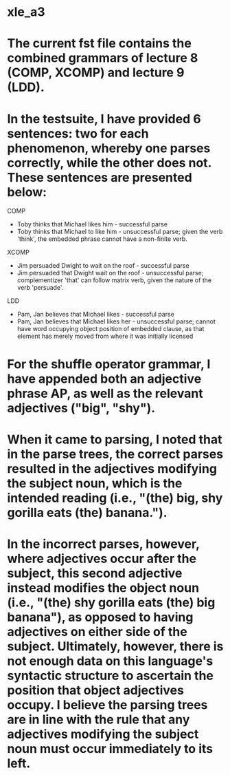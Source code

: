 # xle_a3

# The current fst file contains the combined grammars of lecture 8 (COMP, XCOMP) and lecture 9 (LDD).
# In the testsuite, I have provided 6 sentences: two for each phenomenon, whereby one parses correctly, while the other does not. These sentences are presented below:

COMP
* Toby thinks that Michael likes him - successful parse
* Toby thinks that Michael to like him - unsuccessful parse; given the verb 'think', the embedded phrase cannot have a non-finite verb.

XCOMP
* Jim persuaded Dwight to wait on the roof - successful parse
* Jim persuaded that Dwight wait on the roof - unsuccessful parse; complementizer 'that' can follow matrix verb, given the nature of the verb 'persuade'.

LDD
* Pam, Jan believes that Michael likes - successful parse
* Pam, Jan believes that Michael likes her - unsuccessful parse; cannot have word occupying object position of embedded clause, as that element has merely moved from where it was initially licensed


# For the shuffle operator grammar, I have appended both an adjective phrase AP, as well as the relevant adjectives ("big", "shy"). 
# When it came to parsing, I noted that in the parse trees, the correct parses resulted in the adjectives modifying the subject noun, which is the intended reading (i.e., "(the) big, shy gorilla eats (the) banana.").
# In the incorrect parses, however, where adjectives occur after the subject, this second adjective instead modifies the object noun (i.e., "(the) shy gorilla eats (the) big banana"), as opposed to having adjectives on either side of the subject. Ultimately, however, there is not enough data on this language's syntactic structure to ascertain the position that object adjectives occupy. I believe the parsing trees are in line with the rule that any adjectives modifying the subject noun must occur immediately to its left.
